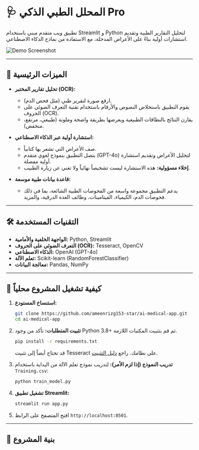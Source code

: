 # 🩺 المحلل الطبي الذكي Pro

تطبيق ويب متقدم مبني باستخدام Streamlit و Python لتحليل التقارير الطبية وتقديم استشارات أولية بناءً على الأعراض المدخلة، مع الاستفادة من نماذج الذكاء الاصطناعي.

![Demo Screenshot](https://i.imgur.com/your-screenshot-url.png)  <!-- استبدل هذا برابط لصورة من تطبيقك -->

---

## 🚀 الميزات الرئيسية

- **تحليل تقارير المختبر (OCR):**
  - ارفع صورة لتقرير طبي (مثل فحص الدم).
  - يقوم التطبيق باستخلاص النصوص والأرقام باستخدام تقنية التعرف الضوئي على الحروف (OCR).
  - يقارن النتائج بالنطاقات الطبيعية ويعرضها بطريقة واضحة وملونة (طبيعي، مرتفع، منخفض).

- **استشارة أولية عبر الذكاء الاصطناعي:**
  - صف الأعراض التي تشعر بها كتابياً.
  - يتصل التطبيق بنموذج لغوي متقدم (GPT-4o) لتحليل الأعراض وتقديم استشارة أولية مفصلة.
  - **إخلاء مسؤولية:** هذه الاستشارة ليست تشخيصاً نهائياً ولا تغني عن زيارة الطبيب.

- **قاعدة بيانات طبية موسعة:**
  - يدعم التطبيق مجموعة واسعة من الفحوصات الطبية الشائعة، بما في ذلك فحوصات الدم، الكيمياء، الفيتامينات، وظائف الغدة الدرقية، والمزيد.

---

## 🛠️ التقنيات المستخدمة

- **الواجهة الخلفية والأمامية:** Python, Streamlit
- **التعرف الضوئي على الحروف (OCR):** Tesseract, OpenCV
- **الذكاء الاصطناعي:** OpenAI (GPT-4o)
- **تعلم الآلة:** Scikit-learn (RandomForestClassifier)
- **معالجة البيانات:** Pandas, NumPy

---

## 🏃 كيفية تشغيل المشروع محلياً

1.  **استنساخ المستودع:**
    ```bash
    git clone https://github.com/ameenrizg153-star/ai-medical-app.git
    cd ai-medical-app
    ```

2.  **تثبيت المتطلبات:**
    تأكد من وجود Python 3.8+ ثم قم بتثبيت المكتبات اللازمة.
    ```bash
    pip install -r requirements.txt
    ```
    قد تحتاج أيضاً إلى تثبيت Tesseract على نظامك. راجع [دليل التثبيت](https://github.com/tesseract-ocr/tessdoc).

3.  **تدريب النموذج (إذا لزم الأمر):**
    لتدريب نموذج تعلم الآلة من البداية باستخدام `Training.csv`:
    ```bash
    python train_model.py
    ```

4.  **تشغيل تطبيق Streamlit:**
    ```bash
    streamlit run app.py
    ```

5.  افتح المتصفح على الرابط `http://localhost:8501`.

---

## 📂 بنية المشروع

